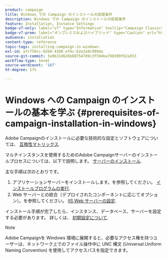 ```yaml
---
product: campaign
title: Windows での Campaign のインストールの前提条件
description: Windows での Campaign のインストールの前提条件
feature: Installation, Instance Settings
badge-v7-only: label="v7" type="Informative" tooltip="Campaign Classicv7 にのみ適用"
badge-v7-prem: label="オンプレミスおよびハイブリッド" type="Caution" url="https://experienceleague.adobe.com/docs/campaign-classic/using/installing-campaign-classic/architecture-and-hosting-models/hosting-models-lp/hosting-models.html?lang=ja" tooltip="オンプレミスデプロイメントとハイブリッドデプロイメントにのみ適用されます"
audience: installation
content-type: reference
topic-tags: installing-campaign-in-windows-
exl-id: a7cf59cc-9260-4109-af4c-b2e2a9c999da
source-git-commit: 3a9b21d626b60754789c3f594ba798309f62a553
workflow-type: tm+mt
source-wordcount: '167'
ht-degree: 17%

---
```


# Windows への Campaign のインストールの基本を学ぶ {#prerequisites-of-campaign-installation-in-windows}



Adobe Campaignのインストールに必要な技術的な設定とソフトウェアについては、 [互換性マトリックス](../../rn/using/compatibility-matrix.md).

マルチインスタンスを使用するためのAdobe Campaignサーバーのインストールプロセスについては、以下で説明します。 [サーバーのインストール](../../installation/using/installing-the-server.md).

主な手順は次のとおりです。

1. アプリケーションサーバーをインストールします。を参照してください。 [インストールプログラムの実行](../../installation/using/installing-the-server.md#executing-the-installation-program).
1. Web サーバーとの統合（デプロイされたコンポーネントに応じてオプション）。を参照してください。 [IIS Web サーバーの設定](../../installation/using/integration-into-a-web-server-for-windows.md#configuring-the-iis-web-server).

インストール手順が完了したら、インスタンス、データベース、サーバーを設定する必要があります。 詳しくは、 [初期設定について](../../installation/using/about-initial-configuration.md).

>[!NOTE]
>
>Adobe Campaignを Windows 環境に展開すると、必要なアクセス権を持つユーザーは、ネットワーク上でのファイル操作中に UNC 構文 (Universal.Uniform Naming Convention) を使用してアクセスパスを指定できます。
